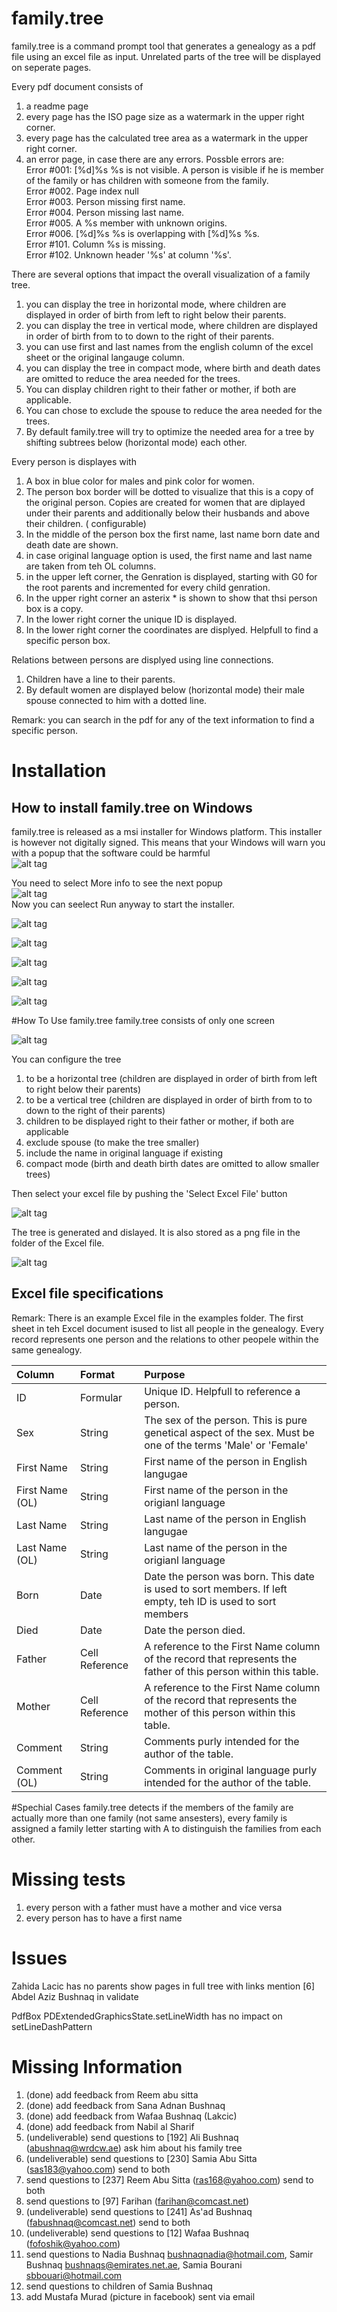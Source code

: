 # family.tree

family.tree is a command prompt tool that generates a genealogy as a pdf file using an excel file as input.
Unrelated parts of the tree will be displayed on seperate pages.

Every pdf document consists of

1. a readme page
2. every page has the ISO page size as a watermark in the upper right corner.
3. every page has the calculated tree area as a watermark in the upper right corner.
4. an error page, in case there are any errors. Possble errors are:<br>
   Error #001: [%d]%s %s is not visible. A person is visible if he is member of the family or has children with someone
   from the family.<br>
   Error #002. Page index null<br>
   Error #003. Person missing first name.<br>
   Error #004. Person missing last name.<br>
   Error #005. A %s member with unknown origins.<br>
   Error #006. [%d]%s %s is overlapping with [%d]%s %s.<br>
   Error #101. Column %s is missing.<br>
   Error #102. Unknown header '%s' at column '%s'.<br>

There are several options that impact the overall visualization of a family tree.

1. you can display the tree in horizontal mode, where children are displayed in order of birth from left to right below
   their parents.
2. you can display the tree in vertical mode, where children are displayed in order of birth from to to down to the
   right of their parents.
3. you can use first and last names from the english column of the excel sheet or the original langauge column.
4. you can display the tree in compact mode, where birth and death dates are omitted to reduce the area needed for the
   trees.
5. You can display children right to their father or mother, if both are applicable.
6. You can chose to exclude the spouse to reduce the area needed for the trees.
7. By default family.tree will try to optimize the needed area for a tree by shifting subtrees below (horizontal mode)
   each other.

Every person is displayes with

1. A box in blue color for males and pink color for women.
2. The person box border will be dotted to visualize that this is a copy of the original person. Copies are created for
   women that are diplayed under their parents and additionally below their husbands and above their children. (
   configurable)
3. In the middle of the person box the first name, last name born date and death date are shown.
4. in case original language option is used, the first name and last name are taken from teh OL columns.
5. in the upper left corner, the Genration is displayed, starting with G0 for the root parents and incremented for every
   child genration.
6. In the upper right corner an asterix \* is shown to show that thsi person box is a copy.
7. In the lower right corner the unique ID is displayed.
8. In the lower right corner the coordinates are displyed. Helpfull to find a specific person box.

Relations between persons are displyed using line connections.

1. Children have a line to their parents.
2. By default women are displayed below (horizontal mode) their male spouse connected to him with a dotted line.

Remark: you can search in the pdf for any of the text information to find a specific person.

# Installation

## How to install family.tree on Windows

family.tree is released as a msi installer for Windows platform. This installer is however not digitally signed. This
means that your Windows will warn you with a popup that the software could be harmful  
![alt tag](https://github.com/kunterbunt2/family.tree/blob/main/media/installer-01.png)

You need to select More info to see the next popup  
![alt tag](https://github.com/kunterbunt2/family.tree/blob/main/media/installer-02.png)  
Now you can seelect Run anyway to start the installer.

![alt tag](https://github.com/kunterbunt2/family.tree/blob/main/media/installer-03.png)

![alt tag](https://github.com/kunterbunt2/family.tree/blob/main/media/installer-04.png)

![alt tag](https://github.com/kunterbunt2/family.tree/blob/main/media/installer-05.png)

![alt tag](https://github.com/kunterbunt2/family.tree/blob/main/media/installer-06.png)

![alt tag](https://github.com/kunterbunt2/family.tree/blob/main/media/installer-07.png)

#How To Use family.tree
family.tree consists of only one screen

![alt tag](https://github.com/kunterbunt2/family.tree/blob/main/media/family.tree-01.png)

You can configure the tree

1. to be a horizontal tree (children are displayed in order of birth from left to right below their parents)
2. to be a vertical tree (children are displayed in order of birth from to to down to the right of their parents)
3. children to be displayed right to their father or mother, if both are applicable
4. exclude spouse (to make the tree smaller)
5. include the name in original language if existing
6. compact mode (birth and death birth dates are omitted to allow smaller trees)

Then select your excel file by pushing the 'Select Excel File' button

![alt tag](https://github.com/kunterbunt2/family.tree/blob/main/media/family.tree-02.png)

The tree is generated and dislayed. It is also stored as a png file in the folder of the Excel file.

![alt tag](https://github.com/kunterbunt2/family.tree/blob/main/media/family.tree-03.png)

## Excel file specifications

Remark: There is an example Excel file in the examples folder.
The first sheet in teh Excel document isused to list all people in the genealogy.
Every record represents one person and the relations to other peopele within the same genealogy.

| Column          | Format         | Purpose                                                                                                         |
|:----------------|:---------------|:----------------------------------------------------------------------------------------------------------------|
| ID              | Formular       | Unique ID. Helpfull to reference a person.                                                                      |
| Sex             | String         | The sex of the person. This is pure genetical aspect of the sex. Must be one of the terms 'Male' or 'Female'    |
| First Name      | String         | First name of the person in English langugae                                                                    |
| First Name (OL) | String         | First name of the person in the origianl language                                                               |
| Last Name       | String         | Last name of the person in English langugae                                                                     |
| Last Name (OL)  | String         | Last name of the person in the origianl language                                                                |
| Born            | Date           | Date the person was born. This date is used to sort members. If left empty, teh ID is used to sort members      |
| Died            | Date           | Date the person died.                                                                                           |
| Father          | Cell Reference | A reference to the First Name column of the record that represents the father of this person within this table. |
| Mother          | Cell Reference | A reference to the First Name column of the record that represents the mother of this person within this table. |
| Comment         | String         | Comments purly intended for the author of the table.                                                            |
| Comment (OL)    | String         | Comments in original language purly intended for the author of the table.                                       |

#Spechial Cases
family.tree detects if the members of the family are actually more than one family (not same ansesters), every family is
assigned a family letter starting with A to distinguish the families from each other.

# Missing tests

1. every person with a father must have a mother and vice versa
2. every person has to have a first name

# Issues

Zahida Lacic has no parents
show pages in full tree with links
mention [6] Abdel Aziz Bushnaq in validate

PdfBox PDExtendedGraphicsState.setLineWidth has no impact on setLineDashPattern

# Missing Information

1. (done) add feedback from Reem abu sitta
2. (done) add feedback from Sana Adnan Bushnaq
3. (done) add feedback from Wafaa Bushnaq (Lakcic)
4. (done) add feedback from Nabil al Sharif
5. (undeliverable) send questions to [192] Ali Bushnaq (abushnaq@wrdcw.ae) ask him about his family tree
6. (undeliverable) send questions to [230] Samia Abu Sitta (sas183@yahoo.com) send to both
7. send questions to [237] Reem Abu Sitta (ras168@yahoo.com) send to both
8. send questions to [97] Farihan (farihan@comcast.net)
9. (undeliverable) send questions to [241] As'ad Bushnaq (fabushnaq@comcast.net) send to both
10. (undeliverable) send questions to [12] Wafaa Bushnaq (fofoshik@yahoo.com)
11. send questions to Nadia Bushnaq <bushnaqnadia@hotmail.com>, Samir Bushnaq <bushnaqs@emirates.net.ae>, Samia
    Bourani <sbbouari@hotmail.com>
12. send questions to children of Samia Bushnaq
13. add Mustafa Murad (picture in facebook) sent via email

